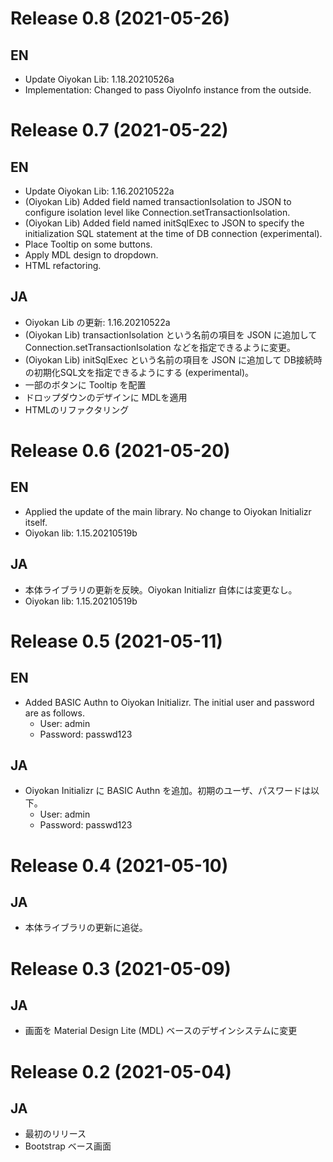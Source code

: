 # Release 0.8 (2021-05-26)

## EN

- Update Oiyokan Lib: 1.18.20210526a
- Implementation: Changed to pass OiyoInfo instance from the outside.

# Release 0.7 (2021-05-22)

## EN

- Update Oiyokan Lib: 1.16.20210522a
- (Oiyokan Lib) Added field named transactionIsolation to JSON to configure isolation level like Connection.setTransactionIsolation.
- (Oiyokan Lib) Added field named initSqlExec to JSON to specify the initialization SQL statement at the time of DB connection (experimental).
- Place Tooltip on some buttons.
- Apply MDL design to dropdown.
- HTML refactoring.

## JA

- Oiyokan Lib の更新: 1.16.20210522a
- (Oiyokan Lib) transactionIsolation という名前の項目を JSON に追加して Connection.setTransactionIsolation などを指定できるように変更。
- (Oiyokan Lib) initSqlExec という名前の項目を JSON に追加して DB接続時の初期化SQL文を指定できるようにする (experimental)。
- 一部のボタンに Tooltip を配置
- ドロップダウンのデザインに MDLを適用
- HTMLのリファクタリング

# Release 0.6 (2021-05-20)

## EN

- Applied the update of the main library. No change to Oiyokan Initializr itself.
- Oiyokan lib: 1.15.20210519b

## JA

- 本体ライブラリの更新を反映。Oiyokan Initializr 自体には変更なし。
- Oiyokan lib: 1.15.20210519b

# Release 0.5 (2021-05-11)

## EN

- Added BASIC Authn to Oiyokan Initializr. The initial user and password are as follows.
    - User: admin
    - Password: passwd123

## JA

- Oiyokan Initializr に BASIC Authn を追加。初期のユーザ、パスワードは以下。
    - User: admin
    - Password: passwd123

# Release 0.4 (2021-05-10)

## JA

- 本体ライブラリの更新に追従。

# Release 0.3 (2021-05-09)

## JA

- 画面を Material Design Lite (MDL) ベースのデザインシステムに変更

# Release 0.2 (2021-05-04)

## JA

- 最初のリリース
- Bootstrap ベース画面
